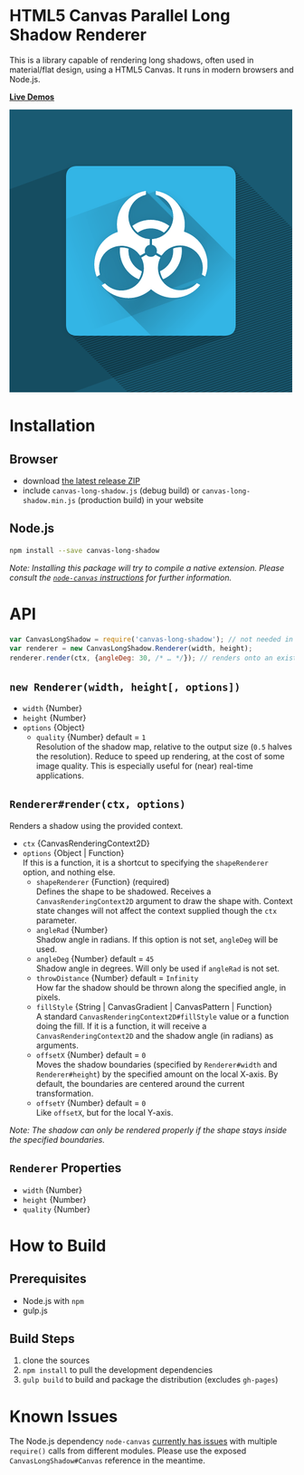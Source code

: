 # HTML5 Canvas Parallel Long Shadow Renderer

This is a library capable of rendering long shadows, often used in material/flat design, using a HTML5 Canvas. It runs in modern browsers and Node.js.

**[Live Demos](http://jwueller.github.io/canvas-long-shadow/)**

![Reference Image](demo-src/fancy-reference.png)

# Installation

## Browser

* download [the latest release ZIP](https://github.com/jwueller/canvas-long-shadow/releases)
* include `canvas-long-shadow.js` (debug build) or `canvas-long-shadow.min.js` (production build) in your website

## Node.js

```bash
npm install --save canvas-long-shadow
```

_Note: Installing this package will try to compile a native extension. Please consult the [`node-canvas` instructions](https://www.npmjs.com/package/canvas) for further information._

# API

```javascript
var CanvasLongShadow = require('canvas-long-shadow'); // not needed in the browser
var renderer = new CanvasLongShadow.Renderer(width, height);
renderer.render(ctx, {angleDeg: 30, /* … */}); // renders onto an existing canvas
```

## `new Renderer(width, height[, options])`

* `width` {Number}
* `height` {Number}
* `options` {Object}
    - `quality` {Number} default = `1` <br/>
      Resolution of the shadow map, relative to the output size (`0.5` halves the resolution). Reduce to speed up rendering, at the cost of some image quality. This is especially useful for (near) real-time applications.

## `Renderer#render(ctx, options)`

Renders a shadow using the provided context.

* `ctx` {CanvasRenderingContext2D}
* `options` {Object | Function} <br/>
  If this is a function, it is a shortcut to specifying the `shapeRenderer` option, and nothing else.
    - `shapeRenderer` {Function} (required) <br/>
      Defines the shape to be shadowed. Receives a `CanvasRenderingContext2D` argument to draw the shape with. Context state changes will not affect the context supplied though the `ctx` parameter.
    - `angleRad` {Number} <br/>
      Shadow angle in radians. If this option is not set, `angleDeg` will be used.
    - `angleDeg` {Number} default = `45` <br/>
      Shadow angle in degrees. Will only be used if `angleRad` is not set.
    - `throwDistance` {Number} default = `Infinity` <br/>
      How far the shadow should be thrown along the specified angle, in pixels.
    - `fillStyle` {String | CanvasGradient | CanvasPattern | Function} <br/>
      A standard `CanvasRenderingContext2D#fillStyle` value or a function doing the fill. If it is a function, it will receive a `CanvasRenderingContext2D` and the shadow angle (in radians) as arguments.
    - `offsetX` {Number} default = `0` <br/>
      Moves the shadow boundaries (specified by `Renderer#width` and `Renderer#height`) by the specified amount on the local X-axis. By default, the boundaries are centered around the current transformation.
    - `offsetY` {Number} default = `0` <br/>
      Like `offsetX`, but for the local Y-axis.

_Note: The shadow can only be rendered properly if the shape stays inside the specified boundaries._

## `Renderer` Properties

* `width` {Number}
* `height` {Number}
* `quality` {Number}

# How to Build

## Prerequisites

* Node.js with `npm`
* gulp.js

## Build Steps

1. clone the sources
2. `npm install` to pull the development dependencies
3. `gulp build` to build and package the distribution (excludes `gh-pages`)

# Known Issues

The Node.js dependency `node-canvas` [currently has issues](https://github.com/Automattic/node-canvas/issues/487) with multiple `require()` calls from different modules. Please use the exposed `CanvasLongShadow#Canvas` reference in the meantime.
